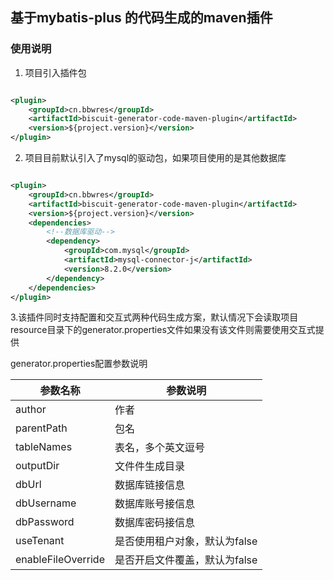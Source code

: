 ## 基于mybatis-plus 的代码生成的maven插件

### 使用说明

1. 项目引入插件包

```xml

<plugin>
    <groupId>cn.bbwres</groupId>
    <artifactId>biscuit-generator-code-maven-plugin</artifactId>
    <version>${project.version}</version>
</plugin>
```

2. 项目目前默认引入了mysql的驱动包，如果项目使用的是其他数据库

````xml

<plugin>
    <groupId>cn.bbwres</groupId>
    <artifactId>biscuit-generator-code-maven-plugin</artifactId>
    <version>${project.version}</version>
    <dependencies>
        <!--数据库驱动-->
        <dependency>
            <groupId>com.mysql</groupId>
            <artifactId>mysql-connector-j</artifactId>
            <version>8.2.0</version>
        </dependency>
    </dependencies>
</plugin>
````

3.该插件同时支持配置和交互式两种代码生成方案，默认情况下会读取项目resource目录下的generator.properties文件如果没有该文件则需要使用交互式提供

generator.properties配置参数说明

| 参数名称               | 参数说明              | 
|--------------------|-------------------|
| author             | 作者                | 
| parentPath         | 包名                |   
| tableNames         | 表名，多个英文逗号         |   
| outputDir          | 文件件生成目录           |   
| dbUrl              | 数据库链接信息           |  
| dbUsername         | 数据库账号接信息          |  
| dbPassword         | 数据库密码接信息          |  
| useTenant          | 是否使用租户对象，默认为false |  
| enableFileOverride | 是否开启文件覆盖，默认为false |  


